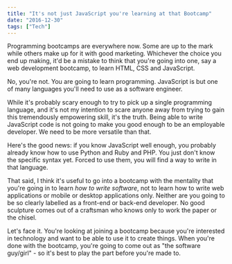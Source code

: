 ```yaml
---
title: "It's not just JavaScript you're learning at that Bootcamp"
date: "2016-12-30"
tags: ["Tech"]
---
```


Programming bootcamps are everywhere now. Some are up to the mark while others make up for it with good marketing. Whichever the choice you end up making, it'd be a mistake to think that you're going into one, say a web development bootcamp, to learn HTML, CSS and JavaScript.

No, you're not. You are going to learn programming. JavaScript is but one of many languages you'll need to use as a software engineer.

While it's probably scary enough to try to pick up a single programming language, and it's not my intention to scare anyone away from trying to gain this tremendously empowering skill, it's the truth. Being able to write JavaScript code is not going to make you good enough to be an employable developer. We need to be more versatile than that.

Here's the good news: if you know JavaScript well enough, you probably already know how to use Python and Ruby and PHP. You just don't know the specific syntax yet. Forced to use them, you will find a way to write in that language.

That said, I think it's useful to go into a bootcamp with the mentality that you're going in to learn _how to write software_, not to learn how to write web applications or mobile or desktop applications only. Neither are you going to be so clearly labelled as a front-end or back-end developer. No good sculpture comes out of a craftsman who knows only to work the paper or the chisel.

Let's face it. You're looking at joining a bootcamp because you're interested in technology and want to be able to use it to create things. When you're done with the bootcamp, you're going to come out as "the software guy/girl" - so it's best to play the part before you're made to.

